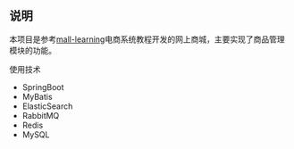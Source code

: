 ## 说明

本项目是参考[mall-learning](github.com/macrozheng/mall-learning)电商系统教程开发的网上商城，主要实现了商品管理模块的功能。

使用技术

- SpringBoot
- MyBatis
- ElasticSearch
- RabbitMQ
- Redis
- MySQL

